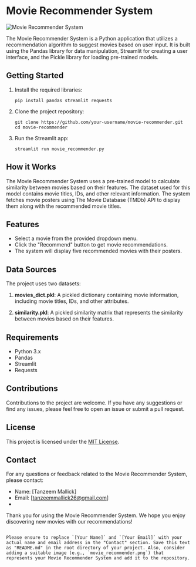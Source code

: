 
# Movie Recommender System

![Movie Recommender System](movie_recommender.png)

The Movie Recommender System is a Python application that utilizes a recommendation algorithm to suggest movies based on user input. It is built using the Pandas library for data manipulation, Streamlit for creating a user interface, and the Pickle library for loading pre-trained models.

## Getting Started

1. Install the required libraries:

   ```
   pip install pandas streamlit requests
   ```

2. Clone the project repository:

   ```
   git clone https://github.com/your-username/movie-recommender.git
   cd movie-recommender
   ```

3. Run the Streamlit app:

   ```
   streamlit run movie_recommender.py
   ```

## How it Works

The Movie Recommender System uses a pre-trained model to calculate similarity between movies based on their features. The dataset used for this model contains movie titles, IDs, and other relevant information. The system fetches movie posters using The Movie Database (TMDb) API to display them along with the recommended movie titles.

## Features

- Select a movie from the provided dropdown menu.
- Click the "Recommend" button to get movie recommendations.
- The system will display five recommended movies with their posters.

## Data Sources

The project uses two datasets:

1. **movies_dict.pkl**: A pickled dictionary containing movie information, including movie titles, IDs, and other attributes.

2. **similarity.pkl**: A pickled similarity matrix that represents the similarity between movies based on their features.

## Requirements

- Python 3.x
- Pandas
- Streamlit
- Requests

## Contributions

Contributions to the project are welcome. If you have any suggestions or find any issues, please feel free to open an issue or submit a pull request.

## License

This project is licensed under the [MIT License](LICENSE.md).

## Contact

For any questions or feedback related to the Movie Recommender System, please contact:

- Name: [Tanzeem Mallick]
- Email: [tanzeemmallick26@gmail.com]
- 

Thank you for using the Movie Recommender System. We hope you enjoy discovering new movies with our recommendations!
```

Please ensure to replace `[Your Name]` and `[Your Email]` with your actual name and email address in the "Contact" section. Save this text as "README.md" in the root directory of your project. Also, consider adding a suitable image (e.g., `movie_recommender.png`) that represents your Movie Recommender System and add it to the repository.
